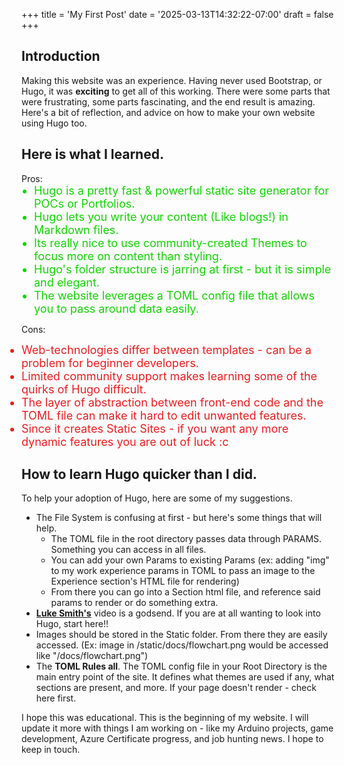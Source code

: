 +++
title = 'My First Post'
date = '2025-03-13T14:32:22-07:00'
draft = false
+++
## Introduction

Making this website was an experience. Having never used Bootstrap, or Hugo, it was **exciting** to get all of this working. There were some parts that were frustrating, some parts fascinating, and the end result is amazing. Here's a bit of reflection, and advice on how to make your own website using Hugo too.


## Here is what I learned.
<html>
<head>
<style>
.red-list {
    color:  #ee1c1c;      /* Change text color to red */
    font-size: 18px; /* Change text size */
    margin: 0;       /* Remove default margin */
    padding: 0;      /* Remove default padding */
}
.green-list {
    color:     #10d500
 ;      /* Change text color */
    font-size: 18px; /* Change text size */
    margin: 0;       /* Remove default margin for nested lists */
    padding-left: 20px; /* Add some indentation for nested lists */
}

</style>
</head>
<body>
Pros:
<ul class="green-list">
    <li>Hugo is a pretty fast & powerful static site generator for POCs or Portfolios.</li>
    <li>Hugo lets you write your content (Like blogs!) in Markdown files.</li>
    <li>Its really nice to use community-created Themes to focus more on content than styling.</li>
    <li>Hugo's folder structure is jarring at first - but it is simple and elegant. </li>
    <li>The website leverages a TOML config file that allows you to pass around data easily. </li>
</ul>

Cons:
<ul class="red-list">
    <li>Web-technologies differ between templates - can be a problem for beginner developers.</li>
    <li>Limited community support makes learning some of the quirks of Hugo difficult.</li>
    <li>The layer of abstraction between front-end code and the TOML file can make it hard to edit unwanted features.</li>
    <li>Since it creates Static Sites - if you want any more dynamic features you are out of luck :c </li>
</ul>

</body>
</html>

## How to learn Hugo quicker than I did.
To help your adoption of Hugo, here are some of my suggestions.
- The File System is confusing at first - but here's some things that will help.
    - The TOML file in the root directory passes data through PARAMS. Something you can access in all files.
    - You can add your own Params to existing Params (ex: adding "img" to my work experience params in TOML to pass an image to the Experience section's HTML file for rendering)
    - From there you can go into a Section html file, and reference said params to render or do something extra.
-  [**Luke Smith's**]( https://www.youtube.com/watch?v=ZFL09qhKi5I&t=0s) video is a godsend. If you are at all wanting to look into Hugo, start here!!
- Images should be stored in the Static folder. From there they are easily accessed. (Ex: image in /static/docs/flowchart.png would be accessed like "/docs/flowchart.png")  
- The **TOML Rules all**. The TOML config file in your Root Directory is the main entry point of the site. It defines what themes are used if any, what sections are present, and more. If your page doesn't render - check here first.

I hope this was educational. This is the beginning of my website. I will update it more with things I am working on - like my Arduino projects, game development, Azure Certificate progress, and job hunting news. I hope to keep in touch.
